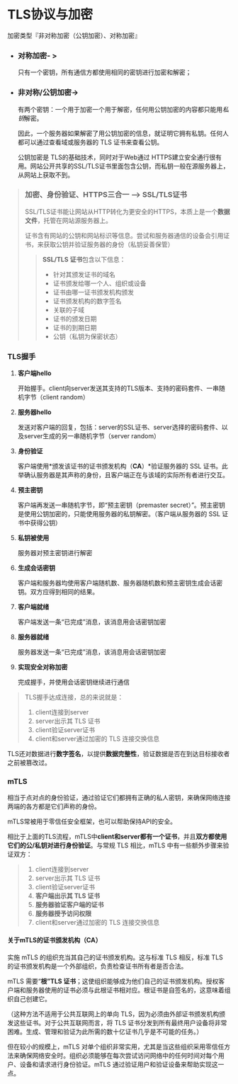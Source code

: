 # TLS协议与加密

加密类型『非对称加密（公钥加密）、对称加密』

- ### 对称加密- >

   只有一个密钥，所有通信方都使用相同的密钥进行加密和解密；

- ### 非对称/公钥加密-> 

  有两个密钥：一个用于加密一个用于解密，任何用公钥加密的内容都只能用*私钥*解密。

  因此，一个服务器如果解密了用公钥加密的信息，就证明它拥有私钥。任何人都可以通过查看域或服务器的 TLS 证书来查看公钥。

  公钥加密是 TLS的基础技术，同时对于Web通过 HTTPS建立安全通行很有用。网站公开共享的SSL/TLS证书里面包含公钥，而私钥一般在源服务器上，从网站上获取不到。

  

> ### 加密、身份验证、HTTPS三合一 --> SSL/TLS证书
>
> SSL/TLS证书能让网站从HTTP转化为更安全的HTTPS，本质上是一个**数据文件**，托管在网站源服务器上。
>
> 证书含有网站的公钥和网站标识等信息。尝试和服务器通信的设备会引用证书，来获取公钥并验证服务器的身份（私钥妥善保管）
>
> > **SSL/TLS 证书**包含以下信息：
> >
> > - 针对其颁发证书的域名
> > - 证书颁发给哪一个人、组织或设备
> > - 证书由哪一证书颁发机构颁发
> > - 证书颁发机构的数字签名
> > - 关联的子域
> > - 证书的颁发日期
> > - 证书的到期日期
> > - 公钥（私钥为保密状态）



### TLS握手

1. **客户端hello**

   开始握手。client向server发送其支持的TLS版本、支持的密码套件、一串随机字节（client random）

2. **服务器hello**

   发送对客户端的回复，包括：server的SSL证书、server选择的密码套件、以及server生成的另一串随机字节（server random）

3. **身份验证**

   客户端使用*颁发该证书的证书颁发机构（**CA**）*验证服务器的 SSL 证书。此举确认服务器是其声称的身份，且客户端正在与该域的实际所有者进行交互。

4. **预主密钥** 

   客户端再发送一串随机字节，即“预主密钥（premaster secret）”。预主密钥是使用公钥加密的，只能使用服务器的私钥解密。（客户端从服务器的 SSL 证书中获得公钥）

5. **私钥被使用**

   服务器对预主密钥进行解密

6. **生成会话密钥**

   客户端和服务器均使用客户端随机数、服务器随机数和预主密钥生成会话密钥。双方应得到相同的结果。

7. **客户端就绪**

   客户端发送一条“已完成”消息，该消息用会话密钥加密

8. **服务器就绪**

   服务器发送一条“已完成”消息，该消息用会话密钥加密

9. **实现安全对称加密**

   完成握手，并使用会话密钥继续进行通信

> TLS握手达成连接，总的来说就是：
>
> 1. client连接到server
> 2. server出示其 TLS 证书
> 3. client验证server证书
> 4. client和server通过加密的 TLS 连接交换信息

TLS还对数据进行**数字签名**，以提供**数据完整性**，验证数据是否在到达目标接收者之前被篡改过。



### mTLS

相当于点对点的身份验证，通过验证它们都拥有正确的私人密钥，来确保网络连接两端的各方都是它们声称的身份。

mTLS常被用于零信任安全框架，也可以帮助保持API的安全。

相比于上面的TLS流程，mTLS中**client和server都有一个证书**，并且**双方都使用它们的公/私钥对进行身份验证**。与常规 TLS 相比，mTLS 中有一些额外步骤来验证双方：

> 1. client连接到server
> 2. server出示其 TLS 证书
> 3. client验证server证书
> 4. **客户端出示其 TLS 证书**
> 5. **服务器验证客户端的证书**
> 6. **服务器授予访问权限**
> 7. client和server通过加密的 TLS 连接交换信息

#### 关于mTLS的证书颁发机构（CA）

实施 mTLS 的组织充当其自己的证书颁发机构。这与标准 TLS 相反，标准 TLS 的证书颁发机构是一个外部组织，负责检查证书所有者是否合法。

mTLS 需要“**根”TLS 证书**；这使组织能够成为他们自己的证书颁发机构。授权客户端和服务器使用的证书必须与此根证书相对应。根证书是自签名的，这意味着组织自己创建它。

（这种方法不适用于公共互联网上的单向 TLS，因为必须由外部证书颁发机构颁发这些证书。对于公共互联网而言，将 TLS 证书分发到所有最终用户设备将非常困难。生成、管理和验证为此所需的数十亿证书几乎是不可能的任务。）



但在较小的规模上，mTLS 对单个组织非常实用，尤其是当这些组织采用零信任方法来确保网络安全时。组织必须能够在每次尝试访问网络中的任何时间对每个用户、设备和请求进行身份验证。mTLS 通过验证用户和验证设备来帮助实现这一点。
